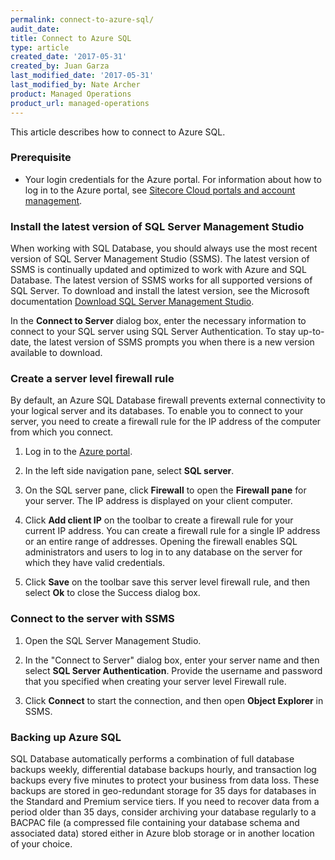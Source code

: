 ```yaml
---
permalink: connect-to-azure-sql/
audit_date:
title: Connect to Azure SQL
type: article
created_date: '2017-05-31'
created_by: Juan Garza
last_modified_date: '2017-05-31'
last_modified_by: Nate Archer
product: Managed Operations
product_url: managed-operations
---
```


This article describes how to connect to Azure SQL.

### Prerequisite

- Your login credentials for the Azure portal. For information about how to log in to the Azure portal, see [Sitecore Cloud portals and account management](/how-to/sitecore-cloud-portals-and-account-management/).

### Install the latest version of SQL Server Management Studio

When working with SQL Database, you should always use the most recent version of SQL Server Management Studio (SSMS). The latest version of SSMS is continually updated and optimized to work with Azure and SQL Database. The latest version of SSMS works for all supported versions of SQL Server. To download and install the latest version, see the Microsoft documentation [Download SQL Server Management Studio](https://docs.microsoft.com/en-us/sql/ssms/download-sql-server-management-studio-ssms).

In the **Connect to Server** dialog box, enter the necessary information to connect to your SQL server using SQL Server Authentication.
To stay up-to-date, the latest version of SSMS prompts you when there is a new version available to download.

### Create a server level firewall rule

By default, an Azure SQL Database firewall prevents external connectivity to your logical server and its databases. To enable you to connect to your server, you need to create a firewall rule for the IP address of the computer from which you connect.

1. Log in to the [Azure portal](https://portal.azure.com/).

2. In the left side navigation pane, select **SQL server**.

3. On the SQL server pane, click **Firewall** to open the **Firewall pane** for your server. The IP address is displayed on your client computer.

4. Click **Add client IP** on the toolbar to create a firewall rule for your current IP address. You can create a firewall rule for a single IP address or an entire range of addresses. Opening the firewall enables SQL administrators and users to log in to any database on the server for which they have valid credentials.

5. Click **Save** on the toolbar save this server level firewall rule, and then select **Ok** to close the Success dialog box.

### Connect to the server with SSMS

1. Open the SQL Server Management Studio.

2. In the "Connect to Server" dialog box, enter your server name and then select **SQL Server Authentication**. Provide the username and password that you specified when creating your server level Firewall rule.

3. Click **Connect** to start the connection, and then open **Object Explorer** in SSMS.

### Backing up Azure SQL

SQL Database automatically performs a combination of full database backups weekly, differential database backups hourly, and transaction log backups every five minutes to protect your business from data loss. These backups are stored in geo-redundant storage for 35 days for databases in the Standard and Premium service tiers. If you need  to recover data from a period older than 35 days, consider archiving your database regularly to a BACPAC file (a compressed file containing your database schema and associated data) stored either in Azure blob storage or in another location of your choice.
